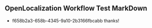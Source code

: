 ## OpenLocalization Workflow Test MarkDown
* f658b2a3-658b-4345-9a10-2b3166fbcabb thanks!

<!--HONumber=Jul16_HO3-->


